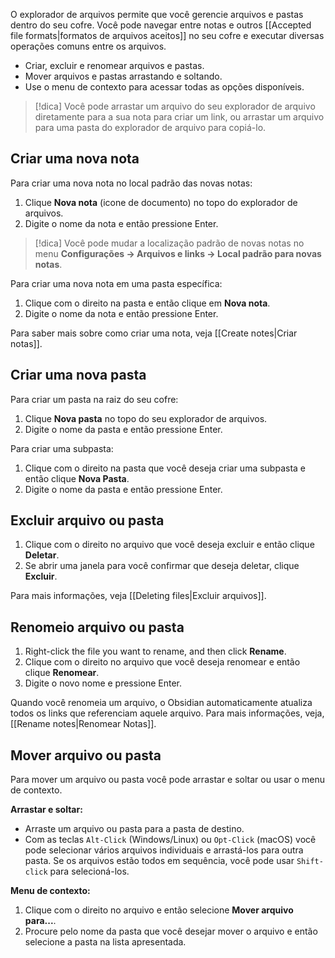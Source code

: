 O explorador de arquivos permite que você gerencie arquivos e pastas dentro do seu cofre. Você pode navegar entre notas e outros [[Accepted file formats|formatos de arquivos aceitos]] no seu cofre e executar diversas operações comuns entre os arquivos.

- Criar, excluir e renomear arquivos e pastas.
- Mover arquivos e pastas arrastando e soltando.
- Use o menu de contexto para acessar todas as opções disponíveis.

> [!dica]
> Você pode arrastar um arquivo do seu explorador de arquivo diretamente para a sua nota para criar um link, ou arrastar um arquivo para uma pasta do explorador de arquivo para copiá-lo.

## Criar uma nova nota

Para criar uma nova nota no local padrão das novas notas:

1. Clique **Nova nota** (icone de documento) no topo do explorador de arquivos.
2. Digite o nome da nota e então pressione Enter.

> [!dica]
> Você pode mudar a localização padrão de novas notas no menu **Configurações → Arquivos e links → Local padrão para novas notas**.

Para criar uma nova nota em uma pasta específica:

1. Clique com o direito na pasta e então clique em **Nova nota**.
2. Digite o nome da nota e então pressione Enter.

Para saber mais sobre como criar uma nota, veja [[Create notes|Criar notas]].

## Criar uma nova pasta

Para criar um pasta na raiz do seu cofre:

1. Clique **Nova pasta** no topo do seu explorador de arquivos.
2. Digite o nome da pasta e então pressione Enter.

Para criar uma subpasta:

1. Clique com o direito na pasta que você deseja criar uma subpasta e então clique **Nova Pasta**.
2. Digite o nome da pasta e então pressione Enter.

## Excluir arquivo ou pasta

1. Clique com o direito no arquivo que você deseja excluir e então clique **Deletar**.
2. Se abrir uma janela para você confirmar que deseja deletar, clique **Excluir**.

Para mais informações, veja [[Deleting files|Excluir arquivos]].

## Renomeio arquivo ou pasta

1. Right-click the file you want to rename, and then click **Rename**.
2. Clique com o direito no arquivo que você deseja renomear e então clique **Renomear**.
3. Digite o novo nome e pressione Enter.

Quando você renomeia um arquivo, o Obsidian automaticamente atualiza todos os links que referenciam aquele arquivo. Para mais informações, veja, [[Rename notes|Renomear Notas]].

## Mover arquivo ou pasta

Para mover um arquivo ou pasta você pode arrastar e soltar ou usar o menu de contexto.

**Arrastar e soltar:**

- Arraste um arquivo ou pasta para a pasta de destino.
- Com as teclas `Alt-Click` (Windows/Linux) ou `Opt-Click` (macOS) você pode selecionar vários arquivos individuais e arrastá-los para outra pasta. Se os arquivos estão todos em sequência, você pode usar `Shift-click` para selecioná-los.

**Menu de contexto:**

1. Clique com o direito no arquivo e então selecione **Mover arquivo para...**.
2. Procure pelo nome da pasta que você desejar mover o arquivo e então selecione a pasta na lista apresentada.
